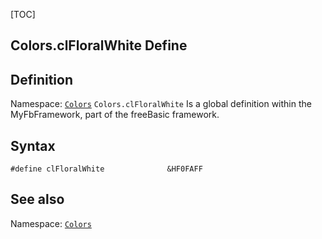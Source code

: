 [TOC]
## Colors.clFloralWhite Define

## Definition
Namespace: [`Colors`](Colors.md)
`Colors.clFloralWhite` Is a global definition within the MyFbFramework, part of the freeBasic framework.
## Syntax

```freeBasic
#define clFloralWhite              &HF0FAFF
```

## See also
Namespace: [`Colors`](Colors.md)
